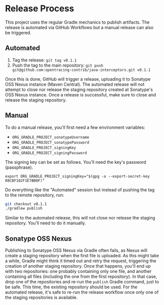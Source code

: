 # Release Process

This project uses the regular Gradle mechanics to publish artifacts. The release is automated via GitHub Workflows but a manual release can also be triggered.

## Automated

1. Tag the release: `git tag v0.1.1`
1. Push the tag to the main repository: `git push git@github.com:opentracing-contrib/java-interceptors.git v0.1.1`

Once this is done, GitHub will trigger a release, uploading it to Sonatype OSS Nexus instance (Maven Central). The automated release will not attempt to close nor release the staging repository created at Sonatype's OSS Nexus instance. Once a release is successful, make sure to close and release the staging repository.

## Manual

To do a manual release, you'll first need a few environment variables:

* `ORG_GRADLE_PROJECT_sonatypeUsername`
* `ORG_GRADLE_PROJECT_sonatypePassword`
* `ORG_GRADLE_PROJECT_signingKey`
* `ORG_GRADLE_PROJECT_signingPassword`

The signing key can be set as follows. You'll need the key's password (passphrase).

```console
export ORG_GRADLE_PROJECT_signingKey="$(gpg -a --export-secret-key 08CBF182F1E7BB0F)" 
```

Do everything like the "Automated" session but instead of pushing the tag to the remote repository, run:

```bash
git checkout v0.1.1
./gradlew publish
```

Similar to the automated release, this will not close nor release the staging repository. You'll need to do it manually.

## Sonatype OSS Nexus

Publishing to Sonatype OSS Nexus via Gradle often fails, as Nexus will create a staging repository when the first file is uploaded. As this might take a while, Gradle might think it timed out and retry the request, triggering the creation of another staging repository. Once that happens, you'll end up with two repositories: one probably containing only one file, and another containing all files (including the one from the first repository). In that case, drop one of the repositories and re-run the `publish` Gradle command, just to be safe. This time, the existing repository should be used. For the automated release, it's safe to re-run the release workflow once only one of the staging repositories is available.
